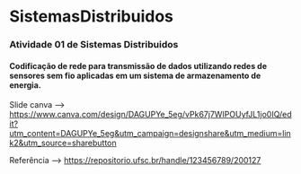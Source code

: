# SistemasDistribuidos

### Atividade 01 de Sistemas Distribuidos

#### Codificação de rede para transmissão de dados utilizando redes de sensores sem fio aplicadas em um sistema de armazenamento de energia. 


Slide canva --> https://www.canva.com/design/DAGUPYe_5eg/vPk67j7WIPOUyfJL1jo0IQ/edit?utm_content=DAGUPYe_5eg&utm_campaign=designshare&utm_medium=link2&utm_source=sharebutton


Referência --> https://repositorio.ufsc.br/handle/123456789/200127

